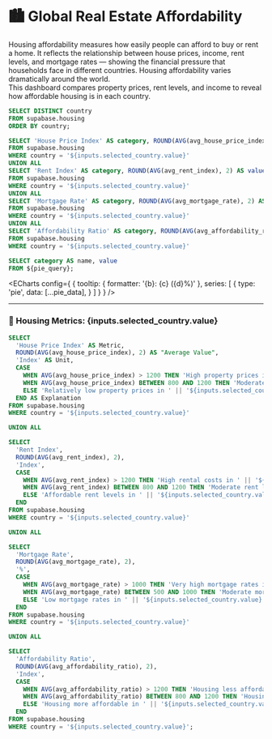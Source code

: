 # 🏙️ Global Real Estate Affordability 
Housing affordability measures how easily people can afford to buy or rent a home.
It reflects the relationship between house prices, income, rent levels, and mortgage rates — showing the financial pressure that households face in different countries.
Housing affordability varies dramatically around the world.  
This dashboard compares property prices, rent levels, and income to reveal how affordable housing is in each country.

```sql countries
SELECT DISTINCT country 
FROM supabase.housing
ORDER BY country;

```

<Dropdown 
    data={countries} 
    name=selected_country 
    value=country
    title="Country" 
    defaultValue="Germany"
/>

```sql pie_query
SELECT 'House Price Index' AS category, ROUND(AVG(avg_house_price_index), 2) AS value
FROM supabase.housing
WHERE country = '${inputs.selected_country.value}'
UNION ALL
SELECT 'Rent Index' AS category, ROUND(AVG(avg_rent_index), 2) AS value
FROM supabase.housing
WHERE country = '${inputs.selected_country.value}'
UNION ALL
SELECT 'Mortgage Rate' AS category, ROUND(AVG(avg_mortgage_rate), 2) AS value
FROM supabase.housing
WHERE country = '${inputs.selected_country.value}'
UNION ALL
SELECT 'Affordability Ratio' AS category, ROUND(AVG(avg_affordability_ratio), 2) AS value
FROM supabase.housing
WHERE country = '${inputs.selected_country.value}'
```



```sql pie_data
SELECT category AS name, value
FROM ${pie_query};
```

<ECharts config={
    {
        tooltip: {
            formatter: '{b}: {c} ({d}%)'
        },
        series: [
        {
            type: 'pie',
            data: [...pie_data],
        }
      ]
      }
    }
/>

---

### 🧾 Housing Metrics: {inputs.selected_country.value}

```sql country_details
SELECT 
  'House Price Index' AS Metric, 
  ROUND(AVG(avg_house_price_index), 2) AS "Average Value",
  'Index' AS Unit,
  CASE 
    WHEN AVG(avg_house_price_index) > 1200 THEN 'High property prices in ' || '${inputs.selected_country.value}.'
    WHEN AVG(avg_house_price_index) BETWEEN 800 AND 1200 THEN 'Moderate property prices in ' || '${inputs.selected_country.value}.'
    ELSE 'Relatively low property prices in ' || '${inputs.selected_country.value}.'
  END AS Explanation
FROM supabase.housing
WHERE country = '${inputs.selected_country.value}'

UNION ALL

SELECT 
  'Rent Index',
  ROUND(AVG(avg_rent_index), 2),
  'Index',
  CASE 
    WHEN AVG(avg_rent_index) > 1200 THEN 'High rental costs in ' || '${inputs.selected_country.value}.'
    WHEN AVG(avg_rent_index) BETWEEN 800 AND 1200 THEN 'Moderate rent levels in ' || '${inputs.selected_country.value}.'
    ELSE 'Affordable rent levels in ' || '${inputs.selected_country.value}.'
  END
FROM supabase.housing
WHERE country = '${inputs.selected_country.value}'

UNION ALL

SELECT 
  'Mortgage Rate',
  ROUND(AVG(avg_mortgage_rate), 2),
  '%',
  CASE 
    WHEN AVG(avg_mortgage_rate) > 1000 THEN 'Very high mortgage rates in ' || '${inputs.selected_country.value}.'
    WHEN AVG(avg_mortgage_rate) BETWEEN 500 AND 1000 THEN 'Moderate mortgage rates in ' || '${inputs.selected_country.value}.'
    ELSE 'Low mortgage rates in ' || '${inputs.selected_country.value}.'
  END
FROM supabase.housing
WHERE country = '${inputs.selected_country.value}'

UNION ALL

SELECT 
  'Affordability Ratio',
  ROUND(AVG(avg_affordability_ratio), 2),
  'Index',
  CASE 
    WHEN AVG(avg_affordability_ratio) > 1200 THEN 'Housing less affordable in ' || '${inputs.selected_country.value}.'
    WHEN AVG(avg_affordability_ratio) BETWEEN 800 AND 1200 THEN 'Housing moderately affordable in ' || '${inputs.selected_country.value}.'
    ELSE 'Housing more affordable in ' || '${inputs.selected_country.value}.'
  END
FROM supabase.housing
WHERE country = '${inputs.selected_country.value}';


```


<DataTable 
    data={country_details} 
    rows=all> <Column 
    id=Metric 
    title="Metric" /> 
    <Column id="Average Value" title="Average Value" fmt=number /> 
    <Column id=Unit title="Unit" /> 
    <Column id=Explanation title="Interpretation" /> 
    </DataTable> 


